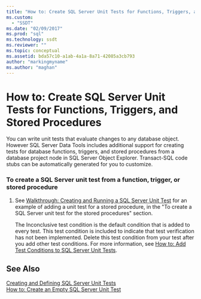 ```yaml
---
title: "How to: Create SQL Server Unit Tests for Functions, Triggers, and Stored Procedures | Microsoft Docs"
ms.custom: 
  - "SSDT"
ms.date: "02/09/2017"
ms.prod: "sql"
ms.technology: ssdt
ms.reviewer: ""
ms.topic: conceptual
ms.assetid: bda57c10-a1ab-4a1a-8a71-42085a3cb793
author: "markingmyname"
ms.author: "maghan"
---
```

# How to: Create SQL Server Unit Tests for Functions, Triggers, and Stored Procedures
You can write unit tests that evaluate changes to any database object. However SQL Server Data Tools includes additional support for creating tests for database functions, triggers, and stored procedures from a database project node in SQL Server Object Explorer. Transact\-SQL code stubs can be automatically generated for you to customize.  
  
### To create a SQL Server unit test from a function, trigger, or stored procedure  
  
1.  See [Walkthrough: Creating and Running a SQL Server Unit Test](../ssdt/walkthrough-creating-and-running-a-sql-server-unit-test.md) for an example of adding a unit test for a stored procedure, in the "To create a SQL Server unit test for the stored procedures" section.  
  
    The Inconclusive test condition is the default condition that is added to every test. This test condition is included to indicate that test verification has not been implemented. Delete this test condition from your test after you add other test conditions. For more information, see [How to: Add Test Conditions to SQL Server Unit Tests](../ssdt/how-to-add-test-conditions-to-sql-server-unit-tests.md).  
  
## See Also  
[Creating and Defining SQL Server Unit Tests](../ssdt/creating-and-defining-sql-server-unit-tests.md)  
[How to: Create an Empty SQL Server Unit Test](../ssdt/how-to-create-an-empty-sql-server-unit-test.md)  
  

